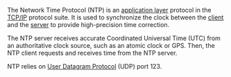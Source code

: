 The Network Time Protocol (NTP) is an [application layer](../networking/application.md) protocol in the [TCP/IP](../networking/tcpip.md) protocol suite. It is used to synchronize the clock between the [client](../terms/client.md) and the [server](../terms/server.md) to provide high-precision time correction. 

The NTP server receives accurate Coordinated Universal Time (UTC) from an authoritative clock source, such as an atomic clock or GPS. Then, the NTP client requests and receives time from the NTP server.  

NTP relies on [User Datagram Protocol](../networking/udp.md) (UDP) port 123.